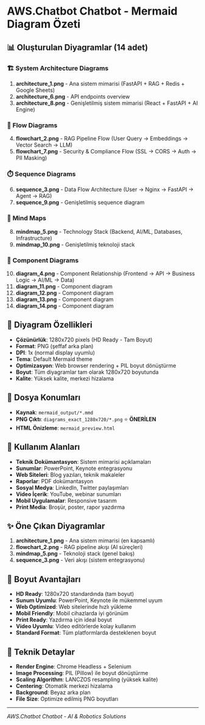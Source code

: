 # AWS.Chatbot Chatbot - Mermaid Diagram Özeti

## 📊 Oluşturulan Diyagramlar (14 adet)

### 🏗️ **System Architecture Diagrams**
1. **architecture_1.png** - Ana sistem mimarisi (FastAPI + RAG + Redis + Google Sheets)
2. **architecture_6.png** - API endpoints overview
3. **architecture_8.png** - Genişletilmiş sistem mimarisi (React + FastAPI + AI Engine)

### 🔄 **Flow Diagrams**
4. **flowchart_2.png** - RAG Pipeline Flow (User Query → Embeddings → Vector Search → LLM)
5. **flowchart_7.png** - Security & Compliance Flow (SSL → CORS → Auth → PII Masking)

### ⏱️ **Sequence Diagrams**
6. **sequence_3.png** - Data Flow Architecture (User → Nginx → FastAPI → Agent → RAG)
7. **sequence_9.png** - Genişletilmiş sequence diagram

### 🧠 **Mind Maps**
8. **mindmap_5.png** - Technology Stack (Backend, AI/ML, Databases, Infrastructure)
9. **mindmap_10.png** - Genişletilmiş teknoloji stack

### 🔌 **Component Diagrams**
10. **diagram_4.png** - Component Relationship (Frontend → API → Business Logic → AI/ML → Data)
11. **diagram_11.png** - Component diagram
12. **diagram_12.png** - Component diagram
13. **diagram_13.png** - Component diagram
14. **diagram_14.png** - Component diagram

## 🎯 **Diyagram Özellikleri**
- **Çözünürlük**: 1280x720 pixels (HD Ready - Tam Boyut)
- **Format**: PNG (şeffaf arka plan)
- **DPI**: 1x (normal display uyumlu)
- **Tema**: Default Mermaid theme
- **Optimizasyon**: Web browser rendering + PIL boyut dönüştürme
- **Boyut**: Tüm diyagramlar tam olarak 1280x720 boyutunda
- **Kalite**: Yüksek kalite, merkezi hizalama

## 📁 **Dosya Konumları**
- **Kaynak**: `mermaid_output/*.mmd`
- **PNG Çıktı**: `diagrams_exact_1280x720/*.png` ⭐ **ÖNERİLEN**
- **HTML Önizleme**: `mermaid_preview.html`

## 🚀 **Kullanım Alanları**
- **Teknik Dokümantasyon**: Sistem mimarisi açıklamaları
- **Sunumlar**: PowerPoint, Keynote entegrasyonu
- **Web Siteleri**: Blog yazıları, teknik makaleler
- **Raporlar**: PDF dokümantasyon
- **Sosyal Medya**: LinkedIn, Twitter paylaşımları
- **Video İçerik**: YouTube, webinar sunumları
- **Mobil Uygulamalar**: Responsive tasarım
- **Print Media**: Broşür, poster, rapor yazdırma

## ✨ **Öne Çıkan Diyagramlar**
1. **architecture_1.png** - Ana sistem mimarisi (en kapsamlı)
2. **flowchart_2.png** - RAG pipeline akışı (AI süreçleri)
3. **mindmap_5.png** - Teknoloji stack (genel bakış)
4. **sequence_3.png** - Veri akışı (sistem entegrasyonu)

## 📱 **Boyut Avantajları**
- **HD Ready**: 1280x720 standardında (tam boyut)
- **Sunum Uyumlu**: PowerPoint, Keynote ile mükemmel uyum
- **Web Optimized**: Web sitelerinde hızlı yükleme
- **Mobil Friendly**: Mobil cihazlarda iyi görünüm
- **Print Ready**: Yazdırma için ideal boyut
- **Video Uyumlu**: Video editörlerde kolay kullanım
- **Standard Format**: Tüm platformlarda desteklenen boyut

## 🔧 **Teknik Detaylar**
- **Render Engine**: Chrome Headless + Selenium
- **Image Processing**: PIL (Pillow) ile boyut dönüştürme
- **Scaling Algorithm**: LANCZOS resampling (yüksek kalite)
- **Centering**: Otomatik merkezi hizalama
- **Background**: Beyaz arka plan
- **File Size**: Optimize edilmiş PNG boyutları

---
*AWS.Chatbot Chatbot - AI & Robotics Solutions* 